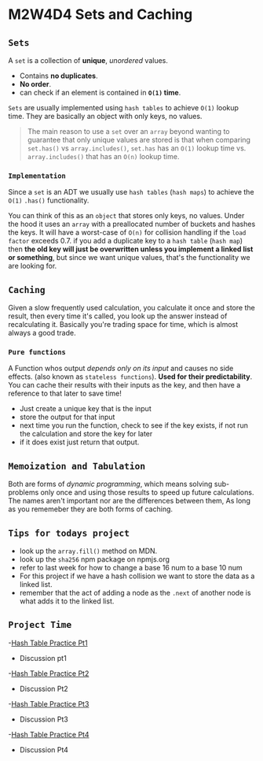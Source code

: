 # M2W4D4 Sets and Caching

## **`Sets`**

A `set` is a collection of **unique**, *unordered* values.

- Contains **no duplicates**.
- **No order**.
- can check if an element is contained in **`O(1)` time**.

`Sets` are usually implemented using `hash tables` to achieve `O(1)` lookup time. They are basically an object with only keys, no values.

> The main reason to use a `set` over an `array` beyond wanting to guarantee that only unique values are stored is that when comparing `set.has()` vs `array.includes()`, `set.has` has an `O(1)` lookup time vs. `array.includes()` that has an `O(n)` lookup time.

### **`Implementation`**

Since a `set` is an ADT we usually use `hash tables` (`hash maps`) to achieve the `O(1)` `.has()` functionality.

You can think of this as an `object` that stores only keys, no values. Under the hood it uses an `array` with a preallocated number of buckets and hashes the keys. It will have a worst-case of `O(n)` for collision handling if the `load factor` exceeds 0.7. if you add a duplicate key to a `hash table` (`hash map`) then **the old key will just be overwritten unless you implement a linked list or something**, but since we want unique values, that's the functionality we are looking for.

## **`Caching`**

Given a slow frequently used calculation, you calculate it once and store the result, then every time it's called, you look up the answer instead of recalculating it. Basically you're trading space for time, which is almost always a good trade.

### `Pure functions`

A Function whos output *depends only on its input* and causes no side effects. (also known as `stateless functions`). **Used for their predictability**. You can cache their results with their inputs as the key, and then have a reference to that later to save time!

- Just create a unique key that is the input
- store the output for that input
- next time you run the function, check to see if the key exists, if not run the calculation and store the key for later
- if it does exist just return that output.

## `Memoization and Tabulation`

Both are forms of *dynamic programming*, which means solving sub-problems only once and using those results to speed up future calculations. The names aren't important nor are the differences between them, As long as you rememeber they are both forms of caching.

## `Tips for todays project`

- look up the `array.fill()` method on MDN.
- look up the `sha256` npm package on npmjs.org
- refer to last week for how to change a base 16 num to a base 10 num
- For this project if we have a hash collision we want to store the data as a linked list.
- remember that the act of adding a node as the `.next` of another node is what adds it to the linked list.

## `Project Time`

-[Hash Table Practice Pt1](https://open.appacademy.io/learn/js-py---pt-may-2022-online/week-10---data-structures/hash-table-practice-part-1)

- Discussion pt1

-[Hash Table Practice Pt2](https://open.appacademy.io/learn/js-py---pt-may-2022-online/week-10---data-structures/hash-table-practice-part-2)

- Discussion Pt2

-[Hash Table Practice Pt3](https://open.appacademy.io/learn/js-py---pt-may-2022-online/week-10---data-structures/hash-table-practice-part-3)

- Discussion Pt3

-[Hash Table Practice Pt4](https://open.appacademy.io/learn/js-py---pt-may-2022-online/week-10---data-structures/hash-table-practice-part-4)

- Discussion Pt4
